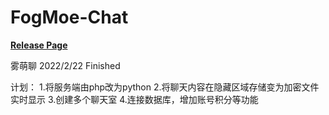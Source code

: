 # FogMoe-Chat
**[Release Page](https://github.com/FogMoe/FogMoeChat-Release)**


 雾萌聊
 2022/2/22 Finished 
 
 
 计划：
 1.将服务端由php改为python
 2.将聊天内容在隐藏区域存储变为加密文件实时显示
 3.创建多个聊天室
 4.连接数据库，增加账号积分等功能
